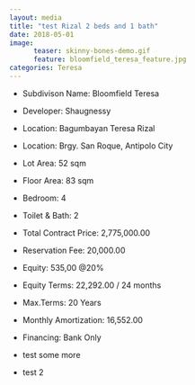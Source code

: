 ```yaml
---
layout: media
title: "test Rizal 2 beds and 1 bath"
date: 2018-05-01
image:
      teaser: skinny-bones-demo.gif
      feature: bloomfield_teresa_feature.jpg
categories: Teresa
---
```



- Subdivison Name: Bloomfield Teresa
- Developer: Shaugnessy
- Location: Bagumbayan Teresa Rizal

- Location: Brgy. San Roque, Antipolo City
- Lot Area: 52 sqm
- Floor Area: 83 sqm
- Bedroom: 4
- Toilet & Bath: 2

- Total Contract Price: 2,775,000.00
- Reservation Fee: 20,000.00
- Equity: 535,00 @20%
- Equity Terms: 22,292.00 / 24 months
- Max.Terms: 20 Years
- Monthly Amortization: 16,552.00
- Financing: Bank Only
- test some more
- test 2
